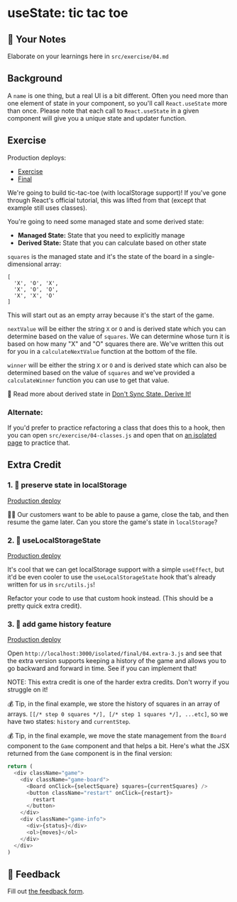 # useState: tic tac toe

## 📝 Your Notes

Elaborate on your learnings here in `src/exercise/04.md`

## Background

A `name` is one thing, but a real UI is a bit different. Often you need more
than one element of state in your component, so you'll call `React.useState`
more than once. Please note that each call to `React.useState` in a given
component will give you a unique state and updater function.

## Exercise

Production deploys:

- [Exercise](https://react-hooks.netlify.app/isolated/exercise/04.js)
- [Final](https://react-hooks.netlify.app/isolated/final/04.js)

We're going to build tic-tac-toe (with localStorage support)! If you've gone
through React's official tutorial, this was lifted from that (except that
example still uses classes).

You're going to need some managed state and some derived state:

- **Managed State:** State that you need to explicitly manage
- **Derived State:** State that you can calculate based on other state

`squares` is the managed state and it's the state of the board in a
single-dimensional array:

```
[
  'X', 'O', 'X',
  'X', 'O', 'O',
  'X', 'X', 'O'
]
```

This will start out as an empty array because it's the start of the game.

`nextValue` will be either the string `X` or `O` and is derived state which you
can determine based on the value of `squares`. We can determine whose turn it is
based on how many "X" and "O" squares there are. We've written this out for you
in a `calculateNextValue` function at the bottom of the file.

`winner` will be either the string `X` or `O` and is derived state which can
also be determined based on the value of `squares` and we've provided a
`calculateWinner` function you can use to get that value.

📜 Read more about derived state in
[Don't Sync State. Derive It!](https://kentcdodds.com/blog/dont-sync-state-derive-it)

### Alternate:

If you'd prefer to practice refactoring a class that does this to a hook, then
you can open `src/exercise/04-classes.js` and open that on
[an isolated page](http://localhost:3000/isolated/exercise/04-classes.js) to
practice that.

## Extra Credit

### 1. 💯 preserve state in localStorage

[Production deploy](https://react-hooks.netlify.app/isolated/final/04.extra-1.js)

👨‍💼 Our customers want to be able to pause a game, close the tab, and then resume
the game later. Can you store the game's state in `localStorage`?

### 2. 💯 useLocalStorageState

[Production deploy](https://react-hooks.netlify.app/isolated/final/04.extra-2.js)

It's cool that we can get localStorage support with a simple `useEffect`, but
it'd be even cooler to use the `useLocalStorageState` hook that's already
written for us in `src/utils.js`!

Refactor your code to use that custom hook instead. (This should be a pretty
quick extra credit).

### 3. 💯 add game history feature

[Production deploy](https://react-hooks.netlify.app/isolated/final/04.extra-3.js)

Open `http://localhost:3000/isolated/final/04.extra-3.js` and see that the extra
version supports keeping a history of the game and allows you to go backward and
forward in time. See if you can implement that!

NOTE: This extra credit is one of the harder extra credits. Don't worry if you
struggle on it!

💰 Tip, in the final example, we store the history of squares in an array of
arrays. `[[/* step 0 squares */], [/* step 1 squares */], ...etc]`, so we have
two states: `history` and `currentStep`.

💰 Tip, in the final example, we move the state management from the `Board`
component to the `Game` component and that helps a bit. Here's what the JSX
returned from the `Game` component is in the final version:

```javascript
return (
  <div className="game">
    <div className="game-board">
      <Board onClick={selectSquare} squares={currentSquares} />
      <button className="restart" onClick={restart}>
        restart
      </button>
    </div>
    <div className="game-info">
      <div>{status}</div>
      <ol>{moves}</ol>
    </div>
  </div>
)
```

## 🦉 Feedback

Fill out
[the feedback form](https://ws.kcd.im/?ws=React%20Hooks%20%F0%9F%8E%A3&e=04%3A%20useState%3A%20tic%20tac%20toe&em=nickangtc%40gmail.com).

